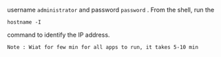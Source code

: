 username
`administrator` and password `password` . From the shell, run the 

```
hostname -I
```

command to identify the IP address.


    Note : Wiat for few min for all apps to run, it takes 5-10 min


